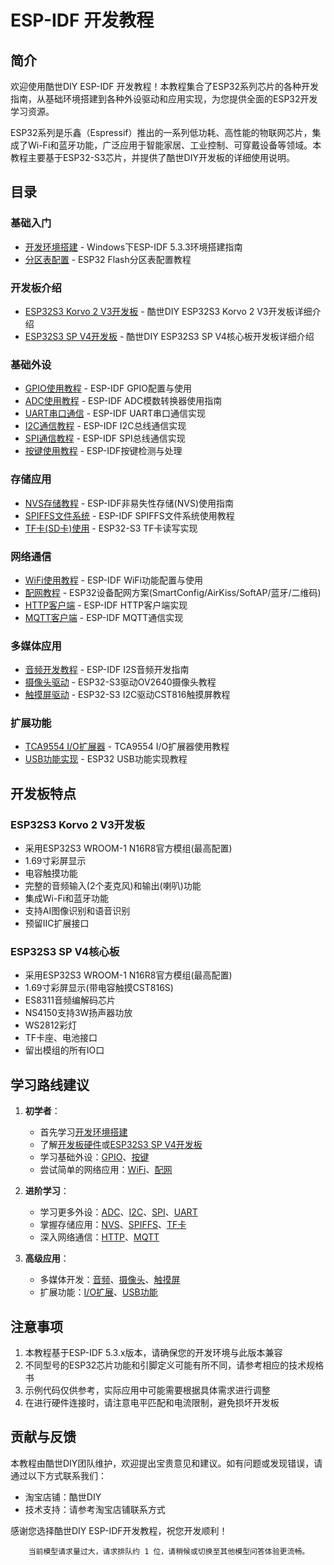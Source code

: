 


          
# ESP-IDF 开发教程

## 简介

欢迎使用酷世DIY ESP-IDF 开发教程！本教程集合了ESP32系列芯片的各种开发指南，从基础环境搭建到各种外设驱动和应用实现，为您提供全面的ESP32开发学习资源。

ESP32系列是乐鑫（Espressif）推出的一系列低功耗、高性能的物联网芯片，集成了Wi-Fi和蓝牙功能，广泛应用于智能家居、工业控制、可穿戴设备等领域。本教程主要基于ESP32-S3芯片，并提供了酷世DIY开发板的详细使用说明。

## 目录

### 基础入门
- [开发环境搭建](./搭建编译环境.md) - Windows下ESP-IDF 5.3.3环境搭建指南
- [分区表配置](./partition.md) - ESP32 Flash分区表配置教程

### 开发板介绍
- [ESP32S3 Korvo 2 V3开发板](./Korvo开发板介绍.md) - 酷世DIY ESP32S3 Korvo 2 V3开发板详细介绍
- [ESP32S3 SP V4开发板](./ESP32S3%20SP%20V4开发板介绍.md) - 酷世DIY ESP32S3 SP V4核心板开发板详细介绍

### 基础外设
- [GPIO使用教程](./gpio.md) - ESP-IDF GPIO配置与使用
- [ADC使用教程](./adc.md) - ESP-IDF ADC模数转换器使用指南
- [UART串口通信](./uart.md) - ESP-IDF UART串口通信实现
- [I2C通信教程](./iic.md) - ESP-IDF I2C总线通信实现
- [SPI通信教程](./spi.md) - ESP-IDF SPI总线通信实现
- [按键使用教程](./button.md) - ESP-IDF按键检测与处理

### 存储应用
- [NVS存储教程](./nvs.md) - ESP-IDF非易失性存储(NVS)使用指南
- [SPIFFS文件系统](./spiffs.md) - ESP-IDF SPIFFS文件系统使用教程
- [TF卡(SD卡)使用](./tfcard.md) - ESP32-S3 TF卡读写实现

### 网络通信
- [WiFi使用教程](./wifi.md) - ESP-IDF WiFi功能配置与使用
- [配网教程](./配网.md) - ESP32设备配网方案(SmartConfig/AirKiss/SoftAP/蓝牙/二维码)
- [HTTP客户端](./http.md) - ESP-IDF HTTP客户端实现
- [MQTT客户端](./mqtt.md) - ESP-IDF MQTT通信实现

### 多媒体应用
- [音频开发教程](./audio.md) - ESP-IDF I2S音频开发指南
- [摄像头驱动](./camera.md) - ESP32-S3驱动OV2640摄像头教程
- [触摸屏驱动](./cst816.md) - ESP32-S3 I2C驱动CST816触摸屏教程

### 扩展功能
- [TCA9554 I/O扩展器](./tca9554.md) - TCA9554 I/O扩展器使用教程
- [USB功能实现](./usb.md) - ESP32 USB功能实现教程

## 开发板特点

### ESP32S3 Korvo 2 V3开发板
- 采用ESP32S3 WROOM-1 N16R8官方模组(最高配置)
- 1.69寸彩屏显示
- 电容触摸功能
- 完整的音频输入(2个麦克风)和输出(喇叭)功能
- 集成Wi-Fi和蓝牙功能
- 支持AI图像识别和语音识别
- 预留IIC扩展接口

### ESP32S3 SP V4核心板
- 采用ESP32S3 WROOM-1 N16R8官方模组(最高配置)
- 1.69寸彩屏显示(带电容触摸CST816S)
- ES8311音频编解码芯片
- NS4150支持3W扬声器功放
- WS2812彩灯
- TF卡座、电池接口
- 留出模组的所有IO口

## 学习路线建议

1. **初学者**：
   - 首先学习[开发环境搭建](./搭建编译环境.md)
   - 了解[开发板硬件](./Korvo开发板介绍.md)或[ESP32S3 SP V4开发板](./ESP32S3%20SP%20V4开发板介绍.md)
   - 学习基础外设：[GPIO](./gpio.md)、[按键](./button.md)
   - 尝试简单的网络应用：[WiFi](./wifi.md)、[配网](./配网.md)

2. **进阶学习**：
   - 学习更多外设：[ADC](./adc.md)、[I2C](./iic.md)、[SPI](./spi.md)、[UART](./uart.md)
   - 掌握存储应用：[NVS](./nvs.md)、[SPIFFS](./spiffs.md)、[TF卡](./tfcard.md)
   - 深入网络通信：[HTTP](./http.md)、[MQTT](./mqtt.md)

3. **高级应用**：
   - 多媒体开发：[音频](./audio.md)、[摄像头](./camera.md)、[触摸屏](./cst816.md)
   - 扩展功能：[I/O扩展](./tca9554.md)、[USB功能](./usb.md)

## 注意事项

1. 本教程基于ESP-IDF 5.3.x版本，请确保您的开发环境与此版本兼容
2. 不同型号的ESP32芯片功能和引脚定义可能有所不同，请参考相应的技术规格书
3. 示例代码仅供参考，实际应用中可能需要根据具体需求进行调整
4. 在进行硬件连接时，请注意电平匹配和电流限制，避免损坏开发板

## 贡献与反馈

本教程由酷世DIY团队维护，欢迎提出宝贵意见和建议。如有问题或发现错误，请通过以下方式联系我们：

- 淘宝店铺：酷世DIY
- 技术支持：请参考淘宝店铺联系方式

感谢您选择酷世DIY ESP-IDF开发教程，祝您开发顺利！

        当前模型请求量过大，请求排队约 1 位，请稍候或切换至其他模型问答体验更流畅。